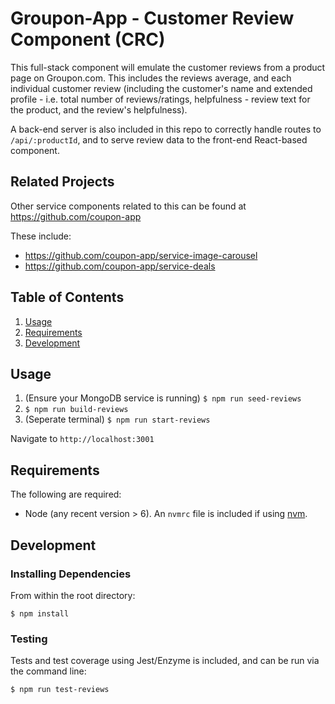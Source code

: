 # Groupon-App - Customer Review Component (CRC)

This full-stack component will emulate the customer reviews from a product page on Groupon.com. This includes the reviews average, and each individual customer review (including the customer's name and extended profile - i.e. total number of reviews/ratings, helpfulness - review text for the product, and the review's helpfulness).

A back-end server is also included in this repo to correctly handle routes to `/api/:productId`, and to serve review data to the front-end React-based component.

## Related Projects

Other service components related to this can be found at https://github.com/coupon-app

These include:
  - https://github.com/coupon-app/service-image-carousel
  - https://github.com/coupon-app/service-deals

## Table of Contents

1. [Usage](#Usage)
1. [Requirements](#requirements)
1. [Development](#development)

## Usage

1. (Ensure your MongoDB service is running) `$ npm run seed-reviews`
1. `$ npm run build-reviews`
1. (Seperate terminal) `$ npm run start-reviews`

Navigate to `http://localhost:3001`

## Requirements
The following are required:
- Node (any recent version > 6). An `nvmrc` file is included if using [nvm](https://github.com/creationix/nvm).

## Development

### Installing Dependencies

From within the root directory:

`$ npm install`

### Testing
Tests and test coverage using Jest/Enzyme is included, and can be run via the command line:

`$ npm run test-reviews`
